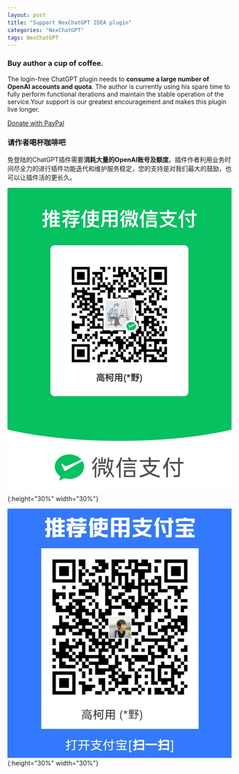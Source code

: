 ```yaml
---
layout: post
title: "Support NexChatGPT IDEA plugin"
categories: "NexChatGPT"
tags: NexChatGPT
---
```


### Buy author a cup of coffee.

  The login-free ChatGPT plugin needs to **consume a large number of OpenAI accounts and quota**. The author is currently using his spare time to fully perform functional iterations and maintain the stable operation of the service.Your support is our greatest encouragement and makes this plugin live longer.

[Donate with PayPal](https://paypal.me/sunall?country.x=HK&locale.x=zh_HK)
<!--more-->

### 请作者喝杯咖啡吧

  免登陆的ChatGPT插件需要**消耗大量的OpenAI账号及额度**。插件作者利用业务时间尽全力的进行插件功能迭代和维护服务稳定，您的支持是对我们最大的鼓励，也可以让插件活的更长久。

![Alt text](/images/weChatDonate.jpeg){:height="30%" width="30%"}  

![Alt text](/images/alipayDonate.jpeg){:height="30%" width="30%"}  